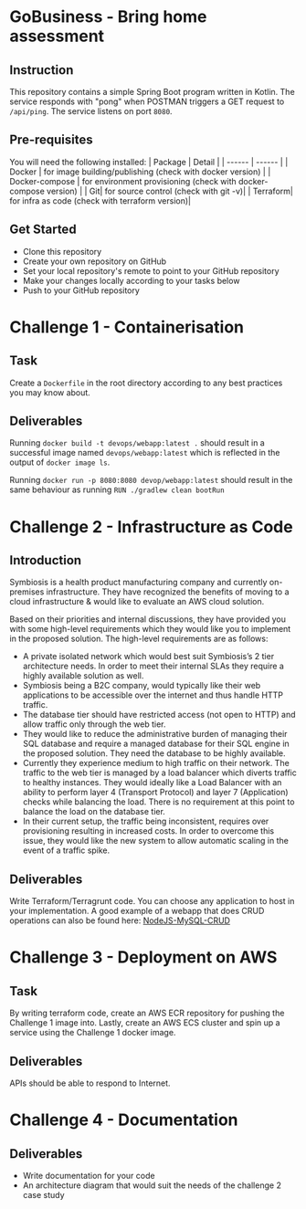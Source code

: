 # GoBusiness - Bring home assessment

## Instruction
This repository contains a simple Spring Boot program written in Kotlin. The service responds with "pong" when POSTMAN triggers a GET request to `/api/ping`. The service listens on port `8080`.

## Pre-requisites
You will need the following installed:
| Package | Detail |
| ------ | ------ |
| Docker | for image building/publishing (check with docker version) |
| Docker-compose | for environment provisioning (check with docker-compose version) |
| Git| for source control (check with git -v)|
| Terraform| for infra as code (check with terraform version)|

## Get Started

- Clone this repository
- Create your own repository on GitHub
- Set your local repository's remote to point to your GitHub repository
- Make your changes locally according to your tasks below
- Push to your GitHub repository

# Challenge 1 - Containerisation
## Task
Create a `Dockerfile` in the root directory according to any best practices you may know about.

## Deliverables
Running `docker build -t devops/webapp:latest .` should result in a successful image named `devops/webapp:latest` which is reflected in the output of `docker image ls`.

Running `docker run -p 8080:8080 devop/webapp:latest` should result in the same behaviour as running `RUN ./gradlew clean bootRun`

# Challenge 2 - Infrastructure as Code
## Introduction
Symbiosis is a health product manufacturing company and currently on-premises infrastructure. They have recognized the benefits of moving to a cloud infrastructure & would like to evaluate an AWS cloud solution.

Based on their priorities and internal discussions, they have provided you with some high-level requirements which they would like you to implement in the proposed solution. The high-level requirements are as follows:

- A private isolated network which would best suit Symbiosis’s 2 tier architecture needs. In order to meet their internal SLAs they require a highly available solution as well.
- Symbiosis being a B2C company, would typically like their web applications to be accessible over the internet and thus handle HTTP traffic.
- The database tier should have restricted access (not open to HTTP) and allow traffic only through the web tier.
- They would like to reduce the administrative burden of managing their SQL database and require a managed database for their SQL engine in the proposed solution. They need the database to be highly available.
- Currently they experience medium to high traffic on their network. The traffic to the web tier is managed by a load balancer which diverts traffic to healthy instances. They would ideally like a Load Balancer with an ability to perform layer 4 (Transport Protocol) and layer 7 (Application) checks while balancing the load. There is no requirement at this point to balance the load on the database tier.
- In their current setup, the traffic being inconsistent, requires over provisioning resulting in increased costs. In order to overcome this issue, they would like the new system to allow automatic scaling in the event of a traffic spike.

## Deliverables
Write Terraform/Terragrunt code. You can choose any application to host in your implementation. A good example of a webapp that does CRUD operations can also be found here: [NodeJS-MySQL-CRUD](https://github.com/chapagain/nodejs-mysql-crud)


# Challenge 3 - Deployment on AWS
## Task
By writing terraform code, create an AWS ECR repository for pushing the Challenge 1 image into. Lastly, create an AWS ECS cluster and spin up a service using the Challenge 1 docker image.

## Deliverables
APIs should be able to respond to Internet.


# Challenge 4 - Documentation
## Deliverables
- Write documentation for your code 
- An architecture diagram that would suit the needs of the challenge 2 case study
